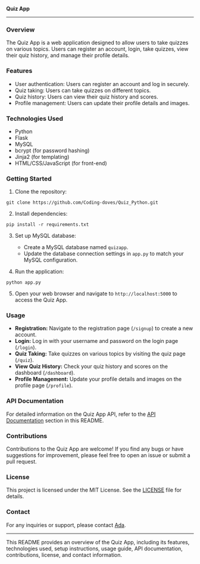 **Quiz App**

---

### Overview

The Quiz App is a web application designed to allow users to take quizzes on various topics. Users can register an account, login, take quizzes, view their quiz history, and manage their profile details.

### Features

- User authentication: Users can register an account and log in securely.
- Quiz taking: Users can take quizzes on different topics.
- Quiz history: Users can view their quiz history and scores.
- Profile management: Users can update their profile details and images.

### Technologies Used

- Python
- Flask
- MySQL
- bcrypt (for password hashing)
- Jinja2 (for templating)
- HTML/CSS/JavaScript (for front-end)

### Getting Started

1. Clone the repository:

```
git clone https://github.com/Coding-doves/Quiz_Python.git
```

2. Install dependencies:

```
pip install -r requirements.txt
```

3. Set up MySQL database:

   - Create a MySQL database named `quizapp`.
   - Update the database connection settings in `app.py` to match your MySQL configuration.

4. Run the application:

```
python app.py
```

5. Open your web browser and navigate to `http://localhost:5000` to access the Quiz App.

### Usage

- **Registration:** Navigate to the registration page (`/signup`) to create a new account.
- **Login:** Log in with your username and password on the login page (`/login`).
- **Quiz Taking:** Take quizzes on various topics by visiting the quiz page (`/quiz`).
- **View Quiz History:** Check your quiz history and scores on the dashboard (`/dashboard`).
- **Profile Management:** Update your profile details and images on the profile page (`/profile`).

### API Documentation

For detailed information on the Quiz App API, refer to the [API Documentation](#api-documentation) section in this README.

### Contributions

Contributions to the Quiz App are welcome! If you find any bugs or have suggestions for improvement, please feel free to open an issue or submit a pull request.

### License

This project is licensed under the MIT License. See the [LICENSE](LICENSE.txt) file for details.

### Contact

For any inquiries or support, please contact [Ada](mailto:obenedicta4@gmail.com).

---

This README provides an overview of the Quiz App, including its features, technologies used, setup instructions, usage guide, API documentation, contributions, license, and contact information.
